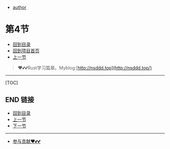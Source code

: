 + [author](https://github.com/3293172751)
# 第4节
+ [回到目录](../README.md)
+ [回到项目首页](../../README.md)
+ [上一节](3.md)
> ❤️💕💕Rust学习篇章。Myblog:[http://nsddd.top](http://nsddd.top/)
---
[TOC]





## END 链接
+ [回到目录](../README.md)
+ [上一节](3.md)
+ [下一节](5.md)
---
+ [参与贡献❤️💕💕](https://github.com/3293172751/Block_Chain/blob/master/Git/git-contributor.md)